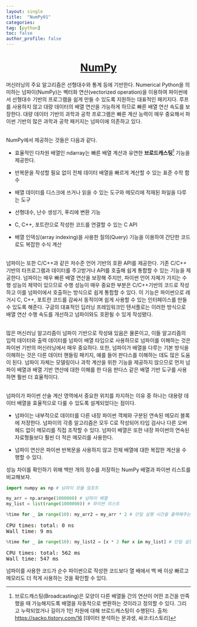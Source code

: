 ```yaml
---
layout: single
title:  "NumPy01"
categories: 
tag: [python]
toc: false
author_profile: false
---
```


<head>
  <style>
    table.dataframe {
      white-space: normal;
      width: 100%;
      height: 240px;
      display: block;
      overflow: auto;
      font-family: Arial, sans-serif;
      font-size: 0.9rem;
      line-height: 20px;
      text-align: center;
      border: 0px !important;
    }

    table.dataframe th {
      text-align: center;
      font-weight: bold;
      padding: 8px;
    }

    table.dataframe td {
      text-align: center;
      padding: 8px;
    }

    table.dataframe tr:hover {
      background: #b8d1f3; 
    }

    .output_prompt {
      overflow: auto;
      font-size: 0.9rem;
      line-height: 1.45;
      border-radius: 0.3rem;
      -webkit-overflow-scrolling: touch;
      padding: 0.8rem;
      margin-top: 0;
      margin-bottom: 15px;
      font: 1rem Consolas, "Liberation Mono", Menlo, Courier, monospace;
      color: $code-text-color;
      border: solid 1px $border-color;
      border-radius: 0.3rem;
      word-break: normal;
      white-space: pre;
    }

  .dataframe tbody tr th:only-of-type {
      vertical-align: middle;
  }

  .dataframe tbody tr th {
      vertical-align: top;
  }

  .dataframe thead th {
      text-align: center !important;
      padding: 8px;
  }

  .page__content p {
      margin: 0 0 0px !important;
  }

  .page__content p > strong {
    font-size: 0.8rem !important;
  }

  </style>
</head>

<center><h1><a href='https://numpy.org/' target='blank'>NumPy</a></h1></center>


머신러닝의 주요 알고리즘은 선형대수와 통계 등에 기반한다. Numerical Python을 의미하는 넘파이(NumPy)는 벡터화 연산(vectorized operation)을 이용하여 파이썬에서 선형대수 기반의 프로그램을 쉽게 만들 수 있도록 지원하는 대표적인 패키지다. 루프를 사용하지 않고 대량 데이터의 배열 연산을 가능하게 하므로 빠른 배열 연산 속도를 보장한다. 대량 데이터 기반의 과학과 공학 프로그램은 빠른 계산 능력이 매우 중요해서 파이썬 기반의 많은 과학과 공학 패키지는 넘파이에 의존하고 있다.<br><br>

NumPy에서 제공하는 것들은 다음과 같다.



- 효율적인 다차원 배열인 ndarray는 빠른 배열 계산과 유연한 <strong>브로드캐스팅</strong>[^1] 기능을 제공한다.

- 반복문을 작성할 필요 없이 전체 데이터 배열을 빠르게 계산할 수 있는 표준 수학 함수

- 배열 데이터를 디스크에 쓰거나 읽을 수 있는 도구와 메모리에 적재된 파일을 다루는 도구

- 선형대수, 난수 생성기, 푸리에 변환 기능

- C, C++, 포트란으로 작성한 코드를 연결할 수 있는 C API

- 배열 인덱싱(array indexing)을 사용한 질의(Query) 기능을 이용하여 간단한 코드로도 복잡한 수식 계산



<br>넘파이는 또한 C/C++과 같은 저수준 언어 기반의 호환 API를 제공한다. 기존 C/C++ 기반의 타프로그램과 데이터를 주고받거나 API를 호출해 쉽게 통합할 수 있는 기능을 제공한다. 넘파이는 매우 빠른 배열 연산을 보장해 주지만, 파이썬 언어 자체가 가지는 수행 성능의 제약이 있으므로 수행 성능이 매우 중요한 부분은 C/C++기반의 코드로 작성하고 이를 넘파이에서 호출하는 방식으로 쉽게 통합할 수 있다. 이 기능은 파이썬으로 레거시 C, C++, 포트란 코드를 감싸서 동적이며 쉽게 사용할 수 있는 인터페이스를 만들 수 있도록 해준다. 구글의 대표적인 딥러닝 프레임워크인 텐서플로는 이러한 방식으로 배열 연산 수행 속도를 개선하고 넘파이와도 호환될 수 있게 작성됐다.<br><br>

많은 머신러닝 알고리즘이 넘파이 기반으로 작성돼 있음은 물론이고, 이들 알고리즘의 입력 데이터와 출력 데이터를 넘파이 배열 타입으로 사용하므로 넘파이를 이해하는 것은 파이썬 기반의 머신러닝에서 매우 중요하다. 또한, 넘파이가 배열을 다루는 기본 방식을 이해하는 것은 다른 데이터 핸들링 패키지, 예를 들어 판다스를 이해하는 데도 많은 도움이 된다. 넘파이 자체는 모델링이나 과학 계산을 위한 기능을 제공하지 않으므로 먼저 넘파이 배열과 배열 기반 연산에 대한 이해를 한 다음 판다스 같은 배열 기반 도구를 사용하면 훨씬 더 효율적이다.<br><br>

넘파이가 파이썬 산술 계산 영역에서 중요한 위치를 차지하는 이유 중 하나는 대용량 데이터 배열을 효율적으로 다룰 수 있도록 설계되었다는 점이다.



- 넘파이는 내부적으로 데이터를 다른 내장 파이썬 객체와 구분된 연속된 메모리 블록에 저장한다. 넘파이의 각종 알고리즘은 모두 C로 작성되어 타입 검사나 다른 오버헤드 없이 메모리를 직접 조작할 수 있다. 넘파이 배열은 또한 내장 파이썬의 연속된 자료형들보다 훨씬 더 적은 메모리를 사용한다.

- 넘파이 연산은 파이썬 반복문을 사용하지 않고 전체 배열에 대한 복잡한 계산을 수행할 수 있다.

성능 차이를 확인하기 위해 백만 개의 정수를 저장하는 NumPy 배열과 파이썬 리스트를 비교해보자.

```python
import numpy as np # 넘파이 모듈 임포트

my_arr = np.arange(1000000) # 넘파이 배열
my_list = list(range(1000000)) # 파이썬 리스트
```


```python
%time for _ in range(10): my_arr2 = my_arr * 2 # 단일 실행 시간을 출력해주는 매직 명령어
```

<pre>
CPU times: total: 0 ns
Wall time: 9 ms
</pre>

```python
%time for _ in range(10): my_list2 = [x * 2 for x in my_list] # 단일 실행 시간을 출력해주는 매직 명령어
```

<pre>
CPU times: total: 562 ms
Wall time: 547 ms
</pre>
넘파이를 사용한 코드가 순수 파이썬으로 작성한 코드보다 열 배에서 백 배 이상 빠르고 메모리도 더 적게 사용하는 것을 확인할 수 있다.



[^1]: 브로드캐스팅(Broadcasting)은 모양이 다른 배열들 간의 연산이 어떤 조건을 만족했을 때 가능해지도록 배열을 자동적으로 변환하는 것이라고 정의할 수 있다. 그리고 누락되었거나 길이가 1인 차원에 대해 브로드캐스팅이 수행된다. 출처: https://sacko.tistory.com/16 [데이터 분석하는 문과생, 싸코:티스토리]
